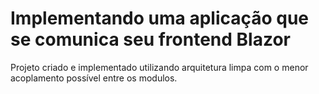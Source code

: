 # Implementando uma aplicação que se comunica seu frontend Blazor
Projeto criado e implementado utilizando arquitetura limpa com o menor acoplamento possível entre os modulos.
